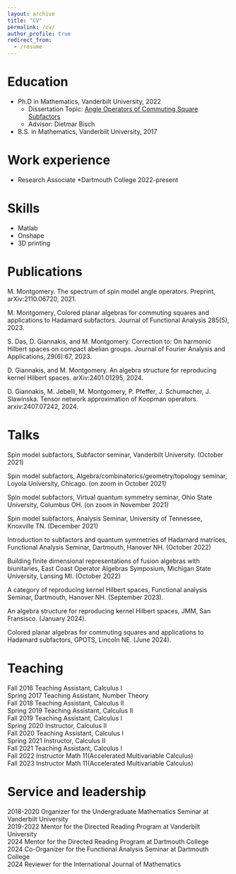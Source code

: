 ```yaml
---
layout: archive
title: "CV"
permalink: /cv/
author_profile: true
redirect_from:
  - /resume
---
```




Education
======
* Ph.D in Mathematics, Vanderbilt University, 2022
  * Dissertation Topic: <a href="https://ir.vanderbilt.edu/handle/1803/17523"> Angle Operators of Commuting Square Subfactors </a>
  * Advisor: Dietmar Bisch
* B.S. in Mathematics, Vanderbilt University, 2017

Work experience
======
* Research Associate
  *Dartmouth College 2022-present
  
Skills
======
* Matlab
* Onshape
* 3D printing

Publications
======
M. Montgomery. The spectrum of spin model angle operators.
Preprint, arXiv:2110.06720, 2021.

M. Montgomery, Colored planar algebras for commuting squares and applications to Hadamard subfactors. Journal of Functional Analysis 285(5), 2023.

S. Das, D. Giannakis, and M. Montgomery. Correction to: On harmonic Hilbert spaces
on compact abelian groups. Journal of Fourier Analysis and Applications, 29(6):67, 2023.

D. Giannakis, and M. Montgomery. An algebra structure for reproducing kernel Hilbert spaces. arXiv:2401.01295, 2024.

D. Giannakis, M. Jebelli, M. Montgomery, P. Pfeffer, J. Schumacher, J. Slawinska. Tensor network approximation of Koopman operators. arxiv:2407.07242, 2024.
  
Talks
======
Spin model subfactors, Subfactor seminar, Vanderbilt University. (October 2021)

Spin model subfactors, Algebra/combinatorics/geometry/topology seminar, Loyola University, Chicago. (on zoom in October 2021)

Spin model subfactors, Virtual quantum symmetry seminar, Ohio State University, Columbus OH. (on zoom in November 2021)

Spin model subfactors, Analysis Seminar, University of Tennessee, Knoxville TN. (December 2021)

Introduction to subfactors and quantum symmetries of Hadamard matrices, Functional Analysis Seminar, Dartmouth, Hanover NH. (October 2022)

Building finite dimensional representations of fusion algebras with biunitaries, East Coast Operator Algebras Symposium, Michigan State University, Lansing MI. (October 2022)

A category of reproducing kernel Hilbert spaces, Functional analysis Seminar, Dartmouth, Hanover NH. (September 2023).

An algebra structure for reproducing kernel Hilbert spaces, JMM, San Fransisco. (January 2024).

Colored planar algebras for commuting squares and applications to Hadamard subfactors, GPOTS, Lincoln NE. (June 2024).
  
Teaching
======
Fall  2016  Teaching Assistant, Calculus I  
Spring  2017  Teaching Assistant, Number Theory  
Fall  2018  Teaching Assistant, Calculus II  
Spring  2019  Teaching Assistant, Calculus II  
Fall  2019  Teaching Assistant, Calculus I  
Spring  2020  Instructor, Calculus II  
Fall  2020  Teaching Assistant, Calculus I  
Spring  2021  Instructor, Calculus II  
Fall  2021  Teaching Assistant, Calculus I  
Fall  2022  Instructor Math 11(Accelerated Multivariable Calculus)  
Fall  2023  Instructor Math 11(Accelerated Multivariable Calculus)  
  
Service and leadership
======
2018-2020 Organizer for the Undergraduate Mathematics Seminar at Vanderbilt University  
2019-2022 Mentor for the Directed Reading Program at Vanderbilt University  
2024 Mentor for the Directed Reading Program at Dartmouth College  
2024 Co-Organizer for the Functional Analysis Seminar at Dartmouth College  
2024 Reviewer for the International Journal of Mathematics  

